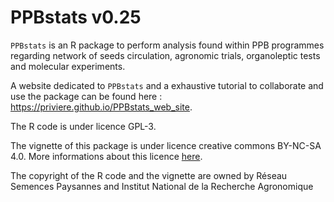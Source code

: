 # PPBstats v0.25

`PPBstats` is an R package to perform analysis found within PPB programmes regarding network of seeds circulation, agronomic trials, organoleptic tests and molecular experiments.

A website dedicated to `PPBstats` and a exhaustive tutorial to collaborate and use the package can be found here : https://priviere.github.io/PPBstats_web_site.

The R code is under licence GPL-3.

The vignette of this package is under licence creative commons BY-NC-SA 4.0. 
More informations about this licence [here](http://creativecommons.org/licenses/by-nc-sa/4.0/).

The copyright of the R code and the vignette are owned by Réseau Semences Paysannes and Institut National de la Recherche Agronomique

